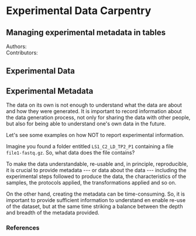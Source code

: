 # Experimental Data Carpentry #
## Managing experimental metadata in tables ##

Authors: <br>
Contributors:

## Experimental Data ##

## Experimental Metadata ##

The data on its own is not enough to understand what the data are about and how they were generated. It is important to record information about the data generation process, not only for sharing the data with other people, but also for being able to understand one's own data in the future.

Let's see some examples on how NOT to report experimental information.

Imagine you found a folder entitled ```LS1_C2_LD_TP2_P1``` containing a file ```file1-fastq.gz```. So, what data does the file contains?


To make the data understandable, re-usable and, in principle, reproducible, it is crucial to provide metadata --- or data about the data --- including the experimental steps followed to produce the data, the characteristics of the samples, the protocols applied, the transformations applied and so on.

On the other hand, creating the metadata can be time-consuming. So, it is important to provide sufficient information to understand en enable re-use of the dataset, but at the same time striking a balance between the depth and breadth of the metadata provided.



### References ###
